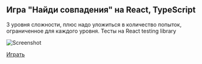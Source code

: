 ## Игра "Найди совпадения" на React, TypeScript

3 уровня сложности, плюс надо уложиться в количество попыток, ограниченное для каждого уровня.
Тесты на React testing library

![Screenshot](https://sashapro.ru/wp-content/uploads/2022/08/screenshot-2_findpairgame.png)

[Играть](https://sashapro.ru/findpairgame/)